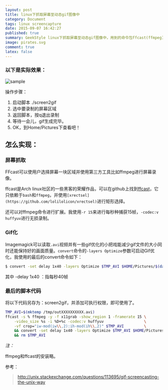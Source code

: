 ```yaml
---
layout: post
title: linux下抓取屏幕至动态gif图像中
category: Document
tags: linux screencapture
date: 2015-09-07 16:42:27
published: true
summary: GeekStyle linux下抓取屏幕至动态gif图像中，用到的命令包ffcast(ffmpeg), convert(imagmagick)
image: pirates.svg
comment: true
latex: false
---
```


### 以下是实际效果：

![sample](https://raw.githubusercontent.com/fooyou/fooyou.github.io/master/img/posts/2015-09-07_17%3A34%3A51.gif)

操作步骤：

1. 启动脚本 ./screen2gif
2. 选中要录制的屏幕区域
3. 返回脚本，按q退出录制
4. 等待一会儿，gif生成完毕。
5. OK，到Home/Pictures下查看吧！

## 怎么实现：

### 屏幕抓取

FFcast可以使用户选择屏幕一块区域并使用第三方工具比如ffmpeg进行屏幕录像。

ffcast是Arch linux社区的一些黑客的荣耀作品，可以在github上找到[ffcast](https://github.com/lolilolicon/FFcast2)，它只依赖于`bash`和`ffmpeg`，并使用`[xrectsel](https://github.com/lolilolicon/xrectsel)`进行矩形选择。

还可以对ffmpeg命令进行扩展。我使用`-r 15`来进行每秒种捕获15帧，`-codec:v huffyuv`进行无损录制。


### Gif化

Imagemagick可以读取`.avi`视频并有一些gif优化的小把戏能减少gif文件的大小同时还能保持好的画面质量。`convert`命令的`-layers Optimize`参数可启动Gif优化，我使用的最后的convert命令如下：

```sh
$ convert -set delay 1x40 -layers Optimize $TMP_AVI $HOME/Pictures/$(date +%Y-%m-%d_%H:%M:%S).gif
```

其中 -delay 1x40 ：指每秒40帧

### 最后的脚本代码

将以下代码另存为：screen2gif，并添加可执行权限，即可使用了。

```sh
TMP_AVI=$(mktemp /tmp/outXXXXXXXXXX.avi)
ffcast -s % ffmpeg -y -f x11grab -show_region 1 -framerate 15 \
    -video_size %s -i %D+%c -codec:v huffyuv                  \
    -vf crop="iw-mod(iw\\,2):ih-mod(ih\\,2)" $TMP_AVI         \
    && convert -set delay 1x40 -layers Optimize $TMP_AVI $HOME/Pictures/$(date +%Y-%m-%d_%H:%M:%S).gif  \
    && rm $TMP_AVI
```

_注：_

ffmpeg和ffcast的安装略。

参考：

> http://unix.stackexchange.com/questions/113695/gif-screencasting-the-unix-way
